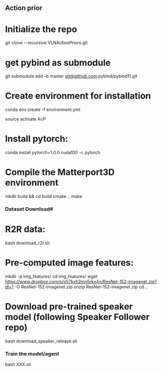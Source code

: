 ## Action prior

# Initialize the repo
git clone --recursive VLNActionPriors.git

# get pybind as submodule
git submodule add -b master git@github.com:pybind/pybind11.git

# Create environment for installation
conda env create -f environment.yml

source activate AcP

# Install pytorch:

conda install pytorch=1.0.0 cuda100 -c pytorch

# Compile the Matterport3D environment

mkdir build && cd build
cmake ..
make

### Dataset Download# 

# R2R data:

bash download_r2r.sh

# Pre-computed image features:

mkdir -p img_features/
cd img_features/
wget https://www.dropbox.com/s/o57kxh2mn5rkx4o/ResNet-152-imagenet.zip?dl=1 -O ResNet-152-imagenet.zip
unzip ResNet-152-imagenet.zip
cd ..

# Download pre-trained speaker model (following Speaker Follower repo) 

bash download_speaker_release.sh

### Train the model/agent

bash XXX.sh
